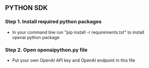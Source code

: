 ## PYTHON SDK

### Step 1. Install required python packages

- In your command line run "pip install -r requirements.txt" to install openai python package 


### Step 2. Open openaipython.py file

- Put your own OpenAI API key and OpenAI endpoint in this file
